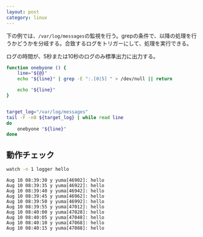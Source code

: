 ```yaml
---
layout: post
category: linux
---
```


下の例では、`/var/log/messages`の監視を行う。grepの条件で、以降の処理を行うかどうかを分岐する。合致するログをトリガーにして、処理を実行できる。

ログの時間が、5秒または10秒のログのみ標準出力に出力する。

```sh
function onebyone () {
    line="${@}"
    echo "${line}" | grep -E ":.[0|5] " > /dev/null || return

    echo "${line}"
}


target_log="/var/log/messages"
tail -F -n0 ${target_log} | while read line
do
    onebyone "${line}"
done
```

## 動作チェック

```sh
watch -n 1 logger hello
```

```
Aug 10 08:39:30 y yuma[46902]: hello
Aug 10 08:39:35 y yuma[46922]: hello
Aug 10 08:39:40 y yuma[46942]: hello
Aug 10 08:39:45 y yuma[46962]: hello
Aug 10 08:39:50 y yuma[46992]: hello
Aug 10 08:39:55 y yuma[47012]: hello
Aug 10 08:40:00 y yuma[47028]: hello
Aug 10 08:40:05 y yuma[47048]: hello
Aug 10 08:40:10 y yuma[47068]: hello
Aug 10 08:40:15 y yuma[47088]: hello
```
